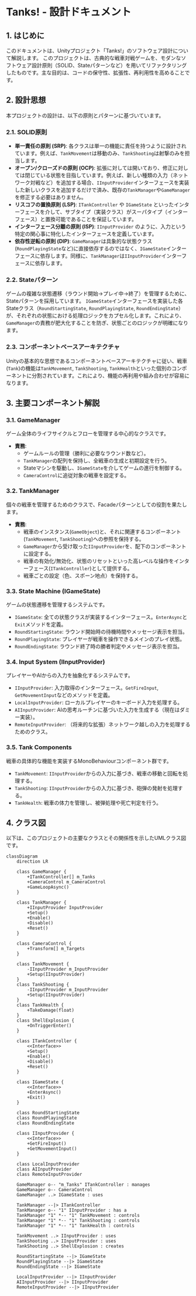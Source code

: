 # Tanks! - 設計ドキュメント

## 1. はじめに

このドキュメントは、Unityプロジェクト「Tanks!」のソフトウェア設計について解説します。
このプロジェクトは、古典的な戦車対戦ゲームを、モダンなソフトウェア設計原則（SOLID、Stateパターンなど）を用いてリファクタリングしたものです。主な目的は、コードの保守性、拡張性、再利用性を高めることです。

## 2. 設計思想

本プロジェクトの設計は、以下の原則とパターンに基づいています。

### 2.1. SOLID原則

*   **単一責任の原則 (SRP)**: 各クラスは単一の機能に責任を持つように設計されています。例えば、`TankMovement`は移動のみ、`TankShooting`は射撃のみを担当します。
*   **オープン/クローズドの原則 (OCP)**: 拡張に対しては開いており、修正に対しては閉じている状態を目指しています。例えば、新しい種類の入力（ネットワーク対戦など）を追加する場合、`IInputProvider`インターフェースを実装した新しいクラスを追加するだけで済み、既存の`TankManager`や`GameManager`を修正する必要はありません。
*   **リスコフの置換原則 (LSP)**: `ITankController` や `IGameState` といったインターフェースを介して、サブタイプ（実装クラス）がスーパタイプ（インターフェース）と置換可能であることを保証しています。
*   **インターフェース分離の原則 (ISP)**: `IInputProvider` のように、入力という特定の関心事に特化したインターフェースを定義しています。
*   **依存性逆転の原則 (DIP)**: `GameManager`は具象的な状態クラス(`RoundPlayingState`など)に直接依存するのではなく、`IGameState`インターフェースに依存します。同様に、`TankManager`は`IInputProvider`インターフェースに依存します。

### 2.2. Stateパターン

ゲームの複雑な状態遷移（ラウンド開始→プレイ中→終了）を管理するために、Stateパターンを採用しています。
`IGameState`インターフェースを実装した各Stateクラス（`RoundStartingState`, `RoundPlayingState`, `RoundEndingState`）が、それぞれの状態における処理ロジックをカプセル化します。これにより、`GameManager`の責務が肥大化することを防ぎ、状態ごとのロジックが明確になります。

### 2.3. コンポーネントベースアーキテクチャ

Unityの基本的な思想であるコンポーネントベースアーキテクチャに従い、戦車(`Tank`)の機能は`TankMovement`, `TankShooting`, `TankHealth`といった個別のコンポーネントに分割されています。これにより、機能の再利用や組み合わせが容易になります。

## 3. 主要コンポーネント解説

### 3.1. GameManager

ゲーム全体のライフサイクルとフローを管理する中心的なクラスです。

*   **責務**:
    *   ゲームルールの管理（勝利に必要なラウンド数など）。
    *   `TankManager`の配列を保持し、全戦車の生成と初期設定を行う。
    *   Stateマシンを駆動し、`IGameState`を介してゲームの進行を制御する。
    *   `CameraControl`に追従対象の戦車を設定する。

### 3.2. TankManager

個々の戦車を管理するためのクラスで、Facadeパターンとしての役割を果たします。

*   **責務**:
    *   戦車のインスタンス(`GameObject`)と、それに関連するコンポーネント(`TankMovement`, `TankShooting`)への参照を保持する。
    *   `GameManager`から受け取った`IInputProvider`を、配下のコンポーネントに設定する。
    *   戦車の有効化/無効化、状態のリセットといった高レベルな操作をインターフェース(`ITankController`)として提供する。
    *   戦車ごとの設定（色、スポーン地点）を保持する。

### 3.3. State Machine (IGameState)

ゲームの状態遷移を管理するシステムです。

*   `IGameState`: 全ての状態クラスが実装するインターフェース。`EnterAsync`と`Exit`メソッドを定義。
*   `RoundStartingState`: ラウンド開始時の待機時間やメッセージ表示を担当。
*   `RoundPlayingState`: プレイヤーが戦車を操作できるメインのプレイ状態。
*   `RoundEndingState`: ラウンド終了時の勝者判定やメッセージ表示を担当。

### 3.4. Input System (IInputProvider)

プレイヤーやAIからの入力を抽象化するシステムです。

*   `IInputProvider`: 入力取得のインターフェース。`GetFireInput`, `GetMovementInput`などのメソッドを定義。
*   `LocalInputProvider`: ローカルプレイヤーのキーボード入力を処理する。
*   `AIInputProvider`: AIの思考ルーチンに基づいた入力を生成する（現在はダミー実装）。
*   `RemoteInputProvider`: （将来的な拡張）ネットワーク越しの入力を処理するためのクラス。

### 3.5. Tank Components

戦車の具体的な機能を実装するMonoBehaviourコンポーネント群です。

*   `TankMovement`: `IInputProvider`からの入力に基づき、戦車の移動と回転を処理する。
*   `TankShooting`: `IInputProvider`からの入力に基づき、砲弾の発射を処理する。
*   `TankHealth`: 戦車の体力を管理し、被弾処理や死亡判定を行う。

## 4. クラス図

以下は、このプロジェクトの主要なクラスとその関係性を示したUMLクラス図です。

```mermaid
classDiagram
    direction LR

    class GameManager {
        +ITankController[] m_Tanks
        +CameraControl m_CameraControl
        +GameLoopAsync()
    }

    class TankManager {
        +IInputProvider InputProvider
        +Setup()
        +Enable()
        +Disable()
        +Reset()
    }

    class CameraControl {
        +Transform[] m_Targets
    }

    class TankMovement {
        -IInputProvider m_InputProvider
        +Setup(IInputProvider)
    }
    class TankShooting {
        -IInputProvider m_InputProvider
        +Setup(IInputProvider)
    }
    class TankHealth {
        +TakeDamage(float)
    }
    class ShellExplosion {
        +OnTriggerEnter()
    }

    class ITankController {
        <<Interface>>
        +Setup()
        +Enable()
        +Disable()
        +Reset()
    }

    class IGameState {
        <<Interface>>
        +EnterAsync()
        +Exit()
    }

    class RoundStartingState
    class RoundPlayingState
    class RoundEndingState

    class IInputProvider {
        <<Interface>>
        +GetFireInput()
        +GetMovementInput()
    }

    class LocalInputProvider
    class AIInputProvider
    class RemoteInputProvider

    GameManager o-- "m_Tanks" ITankController : manages
    GameManager o-- CameraControl
    GameManager ..> IGameState : uses
    
    TankManager --|> ITankController
    TankManager o-- "1" IInputProvider : has a
    TankManager "1" *-- "1" TankMovement : controls
    TankManager "1" *-- "1" TankShooting : controls
    TankManager "1" *-- "1" TankHealth : controls

    TankMovement ..> IInputProvider : uses
    TankShooting ..> IInputProvider : uses
    TankShooting ..> ShellExplosion : creates

    RoundStartingState --|> IGameState
    RoundPlayingState --|> IGameState
    RoundEndingState --|> IGameState

    LocalInputProvider --|> IInputProvider
    AIInputProvider --|> IInputProvider
    RemoteInputProvider --|> IInputProvider
``` 